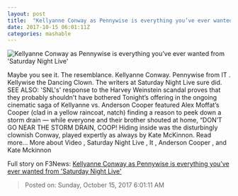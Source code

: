 ```yaml
---
layout: post
title:  "Kellyanne Conway as Pennywise is everything you’ve ever wanted from 'Saturday Night Live'"
date: 2017-10-15 06:01:11Z
categories: mashable
---
```


![Kellyanne Conway as Pennywise is everything you’ve ever wanted from 'Saturday Night Live'](https://i.amz.mshcdn.com/_Jb0l2Hp8HN8cgn628ZrfQASNb0=/1200x630/2017%2F10%2F15%2F1e%2F699e3aa1bad7478284586ed777879de8.a97ec.jpg)

Maybe you see it. The resemblance. Kellyanne Conway. Pennywise from IT . Kellywise the Dancing Clown. The writers at Saturday Night Live sure did. SEE ALSO: 'SNL's' response to the Harvey Weinstein scandal proves that they probably shouldn't have bothered Tonight’s offering in the ongoing cinematic saga of Kellyanne vs. Anderson Cooper featured Alex Moffat’s Cooper (clad in a yellow raincoat, natch) finding a reason to peek down a storm drain — while everyone and their brother shouted at home, “DON’T GO NEAR THE STORM DRAIN, COOP! Hiding inside was the disturbingly clownish Conway, played expertly as always by Kate McKinnon. Read more... More about Video , Saturday Night Live , It , Anderson Cooper , and Kate Mckinnon


Full story on F3News: [Kellyanne Conway as Pennywise is everything you’ve ever wanted from 'Saturday Night Live'](http://www.f3nws.com/n/dBmGaG)

> Posted on: Sunday, October 15, 2017 6:01:11 AM
